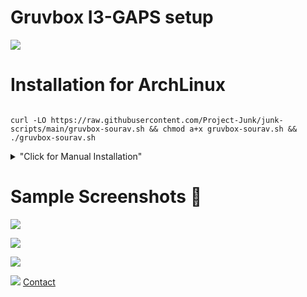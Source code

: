 # Gruvbox I3-GAPS setup
<p align="left"> <a href="https://github.com/arcticicestudio/styleguide-git/releases/latest" target="_blank"><img src="https://img.shields.io/github/release/arcticicestudio/styleguide-git.svg?style=flat-square&label=Git%20Style%20Guide&logoColor=eceff4&colorA=3c3836&colorB=fabd2f&logo=git"/></a></p>


# Installation for ArchLinux
```

curl -LO https://raw.githubusercontent.com/Project-Junk/junk-scripts/main/gruvbox-sourav.sh && chmod a+x gruvbox-sourav.sh && ./gruvbox-sourav.sh
```

<details>
<summary>"Click for Manual Installation"</summary>

### `Install the Packages Required`
 - git
 - jq 
 - clash 
 - feh 
 - yay 
 - dunst 
 - i3-gaps 
 - automake 
 - make 
 - autoconf 
 - dbus-python 
 - i3blocks 
 - mpd 
 - ncmpcpp 
 - neovim 
 - rofi 
 - i3lock 
 - gnome-screenshot 
 - alacritty 
 - ttf-font-awesome 
 - playerctl
 - cava
 - polybar 
 - picom-jonaburg-git
 
 ### `Now install the dotfiles`
 [Reference](https://www.atlassian.com/git/tutorials/dotfiles)
 
 **Just Copy Paste these codes**
 ```
 alias config='/usr/bin/git --git-dir=$HOME/.cfg/ --work-tree=$HOME'
 
 echo ".cfg" >> .gitignore
 
 git clone --bare https://github.com/sourav2k/dotfiles.git -b i3-gaps-gruvbox $HOME/.cfg
 
 alias config='/usr/bin/git --git-dir=$HOME/.cfg/ --work-tree=$HOME'
 
 config checkout
 # Now if you see any errors related to untracted files then just delete those
 
 mkdir -p .config-backup && \
config checkout 2>&1 | egrep "\s+\." | awk {'print $1'} | \
xargs -I{} mv {} .config-backup/{}

config checkout

config config --local status.showUntrackedFiles no

 ```

</details>

# Sample Screenshots 👑
![](https://raw.githubusercontent.com/sourav2k/sampleshots/main/03.png)


![](https://raw.githubusercontent.com/sourav2k/sampleshots/main/04.png)


![](https://raw.githubusercontent.com/sourav2k/sampleshots/main/02.png)


![](https://raw.githubusercontent.com/sourav2k/sampleshots/main/01.png)
[Contact](https://wa.me/+919366855940)

